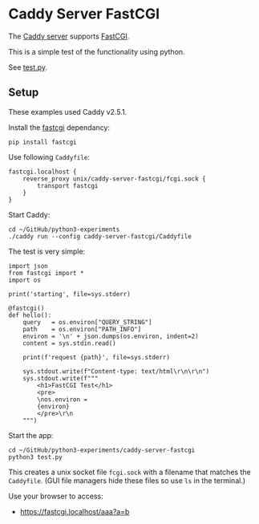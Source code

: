 # Caddy Server FastCGI
The [Caddy server](https://caddyserver.com/) supports [FastCGI](https://pypi.org/project/fastcgi/).

This is a simple test of the functionality using python.

See [test.py](https://github.com/tonyallan/python3-experiments/blob/main/caddy-server-fastcgi/test.py).


## Setup
These examples used Caddy v2.5.1.

Install the [fastcgi](https://pypi.org/project/fastcgi/) dependancy:
```
pip install fastcgi
```

Use following `Caddyfile`:

```
fastcgi.localhost {
    reverse_proxy unix/caddy-server-fastcgi/fcgi.sock {
        transport fastcgi
    }
}
```

Start Caddy:
```shell
cd ~/GitHub/python3-experiments
./caddy run --config caddy-server-fastcgi/Caddyfile
```

The test is very simple:
```python3
import json
from fastcgi import *
import os

print('starting', file=sys.stderr)

@fastcgi()
def hello():
    query   = os.environ["QUERY_STRING"]
    path    = os.environ["PATH_INFO"]
    environ = '\n' + json.dumps(os.environ, indent=2)
    content = sys.stdin.read()

    print(f'request {path}', file=sys.stderr)

    sys.stdout.write(f"Content-type: text/html\r\n\r\n")
    sys.stdout.write(f"""
        <h1>FastCGI Test</h1>
        <pre>
        \nos.environ =
        {environ}
        </pre>\r\n
    """)
```

Start the app:
```
cd ~/GitHub/python3-experiments/caddy-server-fastcgi
python3 test.py
```

This creates a unix socket file `fcgi.sock` with a filename that matches the `Caddyfile`. 
(GUI file managers hide these files so use `ls` in the terminal.)

Use your browser to access:
* <https://fastcgi.localhost/aaa?a=b>
